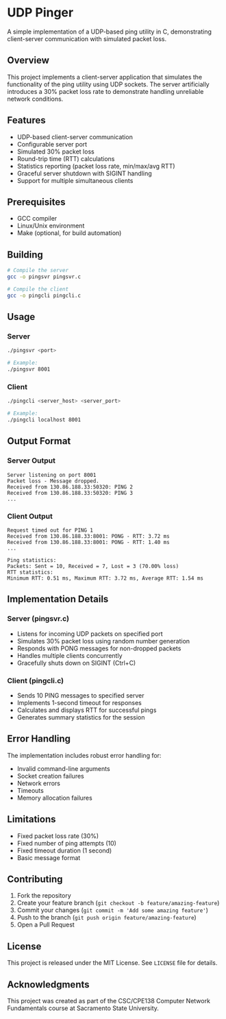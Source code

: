 # UDP Pinger

A simple implementation of a UDP-based ping utility in C, demonstrating client-server communication with simulated packet loss.

## Overview

This project implements a client-server application that simulates the functionality of the ping utility using UDP sockets. The server artificially introduces a 30% packet loss rate to demonstrate handling unreliable network conditions.

## Features

- UDP-based client-server communication
- Configurable server port
- Simulated 30% packet loss
- Round-trip time (RTT) calculations
- Statistics reporting (packet loss rate, min/max/avg RTT)
- Graceful server shutdown with SIGINT handling
- Support for multiple simultaneous clients

## Prerequisites

- GCC compiler
- Linux/Unix environment
- Make (optional, for build automation)

## Building

```bash
# Compile the server
gcc -o pingsvr pingsvr.c

# Compile the client
gcc -o pingcli pingcli.c
```

## Usage

### Server
```bash
./pingsvr <port>

# Example:
./pingsvr 8001
```

### Client
```bash
./pingcli <server_host> <server_port>

# Example:
./pingcli localhost 8001
```

## Output Format

### Server Output
```
Server listening on port 8001
Packet loss - Message dropped.
Received from 130.86.188.33:50320: PING 2
Received from 130.86.188.33:50320: PING 3
...
```

### Client Output
```
Request timed out for PING 1
Received from 130.86.188.33:8001: PONG - RTT: 3.72 ms
Received from 130.86.188.33:8001: PONG - RTT: 1.40 ms
...

Ping statistics:
Packets: Sent = 10, Received = 7, Lost = 3 (70.00% loss)
RTT statistics:
Minimum RTT: 0.51 ms, Maximum RTT: 3.72 ms, Average RTT: 1.54 ms
```

## Implementation Details

### Server (pingsvr.c)
- Listens for incoming UDP packets on specified port
- Simulates 30% packet loss using random number generation
- Responds with PONG messages for non-dropped packets
- Handles multiple clients concurrently
- Gracefully shuts down on SIGINT (Ctrl+C)

### Client (pingcli.c)
- Sends 10 PING messages to specified server
- Implements 1-second timeout for responses
- Calculates and displays RTT for successful pings
- Generates summary statistics for the session

## Error Handling

The implementation includes robust error handling for:
- Invalid command-line arguments
- Socket creation failures
- Network errors
- Timeouts
- Memory allocation failures

## Limitations

- Fixed packet loss rate (30%)
- Fixed number of ping attempts (10)
- Fixed timeout duration (1 second)
- Basic message format

## Contributing

1. Fork the repository
2. Create your feature branch (`git checkout -b feature/amazing-feature`)
3. Commit your changes (`git commit -m 'Add some amazing feature'`)
4. Push to the branch (`git push origin feature/amazing-feature`)
5. Open a Pull Request

## License

This project is released under the MIT License. See `LICENSE` file for details.

## Acknowledgments

This project was created as part of the CSC/CPE138 Computer Network Fundamentals course at Sacramento State University.
